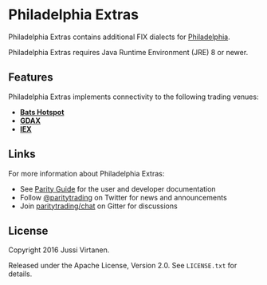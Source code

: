 # Philadelphia Extras

Philadelphia Extras contains additional FIX dialects for [Philadelphia][].

  [Philadelphia]: https://github.com/paritytrading/philadelphia

Philadelphia Extras requires Java Runtime Environment (JRE) 8 or newer.

## Features

Philadelphia Extras implements connectivity to the following trading venues:

- [**Bats Hotspot**](libraries/hotspot)
- [**GDAX**](libraries/gdax)
- [**IEX**](libraries/iex)

## Links

For more information about Philadelphia Extras:

- See [Parity Guide](https://github.com/paritytrading/documentation) for the
  user and developer documentation
- Follow [@paritytrading](https://twitter.com/paritytrading) on Twitter for
  news and announcements
- Join [paritytrading/chat](https://gitter.im/paritytrading/chat) on Gitter
  for discussions

## License

Copyright 2016 Jussi Virtanen.

Released under the Apache License, Version 2.0. See `LICENSE.txt` for details.
